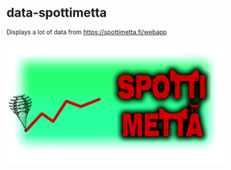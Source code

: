 # data-spottimetta

Displays a lot of data from https://spottimetta.fi/webapp


![Data Spottimettä Logo](https://github.com/paivanjerry/data-spottimetta/blob/master/public/spottimettadataotsikko.gif)